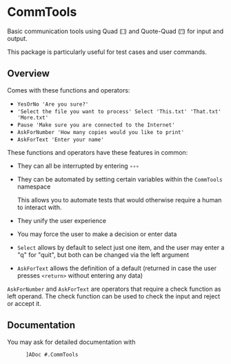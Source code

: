 # CommTools

Basic communication tools using Quad (`⎕`) and Quote-Quad (`⍞`) for input and output.

This package is particularly useful for test cases and user commands.



## Overview

Comes with these functions and operators: 

* `YesOrNo 'Are you sure?'`
* `'Select the file you want to process' Select 'This.txt' 'That.txt' 'More.txt'`
* `Pause 'Make sure you are connected to the Internet'`
* `AskForNumber 'How many copies would you like to print'`
* `AskForText 'Enter your name'`

These functions and operators have these features in common:

* They can all be interrupted by entering `∘∘∘`
* They can be automated by setting certain variables within the `CommTools` namespace

  This allows you to automate tests that would otherwise require a human to interact with.
* They unify the user experience
* You may force the user to make a decision or enter data
* `Select` allows by default to select just one item, and the user may enter a "q" for "quit", but both can be changed via the left argument
* `AskForText` allows the definition of a default (returned in case the user presses `<return>` without entering any data)

`AskForNumber` and `AskForText` are operators that require a check function as left operand. The check function can be used to check the input and reject or accept it.

## Documentation

You may ask for detailed documentation with

```
      ]ADoc #.CommTools
```

